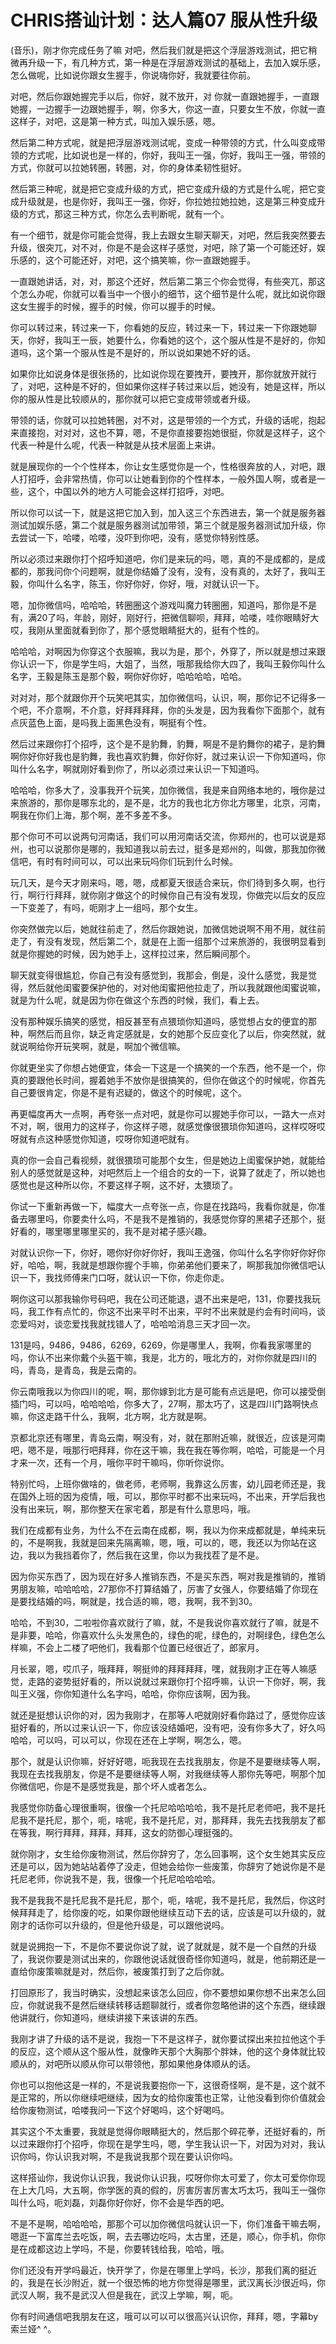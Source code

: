 # CHRIS搭讪计划：达人篇07 服从性升级

(音乐)，刚才你完成任务了嘛 对吧，然后我们就是把这个浮层游戏测试，把它稍微再升级一下，有几种方式，第一种是在浮层游戏测试的基础上，去加入娱乐感，怎么做呢，比如说你跟女生握手，你说嗨你好，我就要往你前。

对吧，然后你跟她握完手以后，你好，就不放开，对 你就一直跟她握手，一直跟她握，一边握手一边跟她握手，啊，你多大，你这一直，只要女生不放，你就一直这样子，对吧，这是第一种方式，叫加入娱乐感，嗯。

然后第二种方式呢，就是把浮层游戏测试呢，变成一种带领的方式，什么叫变成带领的方式呢，比如说也是一样的，你好，我叫王一强，你好，我叫王一强，带领的方式，你就可以拉她转圈，转圈，对，你的身体柔韧性挺好。

然后第三种呢，就是把它变成升级的方式，把它变成升级的方式是什么呢，把它变成升级就是，也是你好，我叫王一强，你好，你拉她拉她拉她，这是第三种变成升级的方式，那这三种方式，你怎么去判断呢，就有一个。

有一个细节，就是你可能会觉得，我上去跟女生聊天聊天，对吧，然后我突然要去升级，很突兀，对不对，你是不是会这样子感觉，对吧，除了第一个可能还好，娱乐感的，这个可能还好，对吧，这个搞笑嘛，你一直跟她握手。

一直跟她讲话，对，对，那这个还好，然后第二第三个你会觉得，有些突兀，那这个怎么办呢，你就可以看当中一个很小的细节，这个细节是什么呢，就比如说你跟这女生握手的时候，握手的时候，你可以握手的时候。

你可以转过来，转过来一下，你看她的反应，转过来一下，转过来一下你跟她聊天，你好，我叫王一辰，她要什么，你看她的这个，这个服从性是不是好的，你知道吗，这个第一个服从性是不是好的，所以说如果她不好的话。

如果你比如说身体是很张扬的，比如说你现在要拽开，要拽开，那你就放开就行了，对吧，这种是不好的，但如果你这样子转过来以后，她没有，她是这样，所以你的服从性是比较顺从的，那你就可以把它变成带领或者升级。

带领的话，你就可以拉她转圈，对不对，这是带领的一个方式，升级的话呢，抱起来直接抱，对对对，这也不算，嗯，不是你直接要抱她很挺，你就是这样子，这个代表一种是什么呢，代表一种就是从技术层面上来讲。

就是展现你的一个个性样本，你让女生感觉你是一个，性格很奔放的人，对吧，跟人打招呼，会非常热情，你可以让她看到你的个性样本，一般外国人啊，或者是一些，这个，中国以外的地方人可能会这样打招呼，对吧。

所以你可以试一下，就是这把它加入到，加入这三个东西进去，第一个就是服务器测试加娱乐感，第二个就是服务器测试加带领，第三个就是服务器测试加升级，你去尝试一下，哈喽，哈喽，没吓到你吧，没有，感觉你特别性感。

所以必须过来跟你打个招呼知道吧，你们是来玩的吗，嗯，真的不是成都的，是成都的，那我问你个问题啊，就是你结婚了没有，没有，没有真的，太好了，我叫王毅，你叫什么名字，陈玉，你好你好，你好，哦，对就认识一下。

嗯，加你微信吗，哈哈哈，转圈圈这个游戏叫魔力转圈圈，知道吗，那你是不是有，满20了吗，年龄，刚好，刚好行，把微信聊呗，拜拜，哈喽，哇你眼睛好大哎，我刚从里面就看到你了，那个感觉眼睛挺大的，挺有个性的。

哈哈哈，对啊因为你穿这个衣服嘛，我以为是，那个，外穿了，所以就是想过来跟你认识一下，你是学生吗，大姐了，当然，哦那我给你大四了，我叫王毅你叫什么名字，王毅是陈玉是那个毅，啊你好你好，哈哈哈哈，哈哈。

对对对，那个就跟你开个玩笑吧其实，加你微信吗，认识，啊，那你记不记得多一个吧，不介意啊，不介意，好拜拜拜拜，你的头发是，因为我看你下面那个，就有点灰蓝色上面，是吗我上面黑色没有，啊挺有个性。

然后过来跟你打个招呼，这个是不是豹舞，豹舞，啊是不是豹舞你的裙子，是豹舞啊你好你好我也是豹舞，我也喜欢豹舞，你好你好，就过来认识一下你知道吗，你叫什么名字，啊就刚好看到你了，所以必须过来认识一下知道吗。

哈哈哈，你多大了，没事我开个玩笑，加你微信，我是来自网络本地的，哦你是过来旅游的，那你是哪东北的，是不是，北方的我也北方你北方哪里，北京，河南，啊我在你们上海，那个啊，差不多差不多。

那个你可不可以说两句河南话，我们可以用河南话交流，你郑州的，也可以说是郑州，也可以说那你是哪的，我知道我以前去过，挺多是郑州的，叫做，那我加你微信吧，有时有时间可以，可以出来玩吗你们玩到什么时候。

玩几天，是今天才刚来吗，嗯，嗯，成都夏天很适合来玩，你们待到多久啊，也行行，啊行行拜拜，就你刚才做这个的时候你自己有没有发现，你做完以后女的反应一下变差了，有吗，呃刚才上一组吗，那个女生。

你突然做完以后，她就往前走了，然后你跟她说，加微信她说啊不用不用，就往前走了，有没有发现，然后第二个，就是在上面一组那个过来旅游的，我很明显看到就是你握她的时候，因为她手上，这样拉过来，然后瞬间那个。

聊天就变得很尴尬，你自己有没有感觉到，我那会，倒是，没什么感觉，我是觉得，然后就他闺蜜要保护他的，对对他闺蜜把他拉走了，所以我就跟他闺蜜说嘛，就是为什么呢，就是因为你在做这个东西的时候，我们，看上去。

没有那种娱乐搞笑的感觉，相反甚至有点猥琐你知道吗，感觉想占女的便宜的那种，啊然后而且你，缺乏肯定感就是，女的她那个反应变化了以后，你突然就，就就说啊给你开玩笑啊，就是，啊加个微信嘛。

你就更坐实了你想占她便宜，体会一下这是一个搞笑的一个东西，他不是一个，你真的要跟他长时间，握着她手不放你是很搞笑的，但你在做这个的时候呢，你首先自己要很肯定，你是不是有迟疑的，做这个的时候呢，这个。

再更幅度再大一点啊，再夸张一点对吧，就是你可以握她手你可以，一路大一点对不对，啊，很用力的这样子，你这样子嗯，就感觉像很猥琐你知道吗，这样哎呀哎呀就有点这种感觉你知道，哎呀你知道吧就有。

真的你一会自己看视频，就很猥琐可能那个女生，但是她边上闺蜜保护她，就能给别人的感觉就是这种，对吧然后上一个组合的女的一下，说算了就走了，所以她也感觉也是这种所以你，不要这样子啊，这不好，太猥琐了。

你试一下重新再做一下，幅度大一点夸张一点，你是在找路吗，我看你就是，你准备去哪里吗，你要卖什么吗，不是我不是推销的，我感觉你穿的黑裙子还那个，挺好看的，哪里哪里哪里买的，我不是对裙子感兴趣。

对就认识你一下，你好，嗯你好你好你好，我叫王逸强，你叫什么名字你好你好你好，哈哈，啊，我就是想跟你握个手嘛，你弟弟他们要来了，啊那我加你微信吧认识一下，我找师傅来门口呀，就认识一下你，你走你走。

啊你这可以那我输你号码吧，我在公司还能退，退不出来是吧，131，你要找我玩吗，我工作有点忙的，你这不出来平时不出来，平时不出来就是约会有时间吗，谈恋爱吗对，谈恋爱找我就找错人了，哈哈哈消息三天才回一次。

131是吗，9486，9486，6269，6269，你是哪里人，我啊，你看我家哪里的吗，你认不出来你戴个头盔干嘛，我是，北方的，哦北方的，对你你就是四川的吗，青岛，是青岛，我是云南的。

你云南哦我以为你四川的呢，啊，那你嫁到北方是可能有点远是吧，你可以接受倒插门吗，可以吗，哈哈哈哈，你多大了，27啊，那太巧了，这是四川门路啊快点嘛，你这走路干什么，我啊，北方啊，北方就是啊。

京都北京还有哪里，青岛云南，啊没有，对，就在那附近嘛，就很近，应该是河南吧，嗯不是，哦那行吧拜拜，你在这干嘛，我在我在等你啊，哈哈，可能是一个月才来一次，还有一个月，哦你平时干嘛吗，你听你说你。

特别忙吗，上班你做啥的，做老师，老师啊，我靠这么厉害，幼儿园老师还是，我在国外上班的因为疫情，哦，可以，那你平时都不出来玩吗，不出来，开学后我也没有出来玩，啊，那你整天在家宅着，那是有什么意思吗，哦。

我们在成都有业务，为什么不在云南在成都，啊，我以为你来成都就是，单纯来玩的，不是啊我，我就是回来先隔离嘛，嗯，哦，可以的，嗯，我还以为你站在这边，我以为我挡着你了，然后我在这里，你以为我找茬了是不是。

因为你买东西了，因为现在好多人推销东西，不是买东西，啊对我是推销的，推销男朋友嘛，哈哈哈哈，27那你不打算结婚了，厉害了女强人，你要结婚了你现在是要找结婚的吗，啊就是，找合适的嘛，嗯，我啊，我不到30。

哈哈，不到30，二啦啦你喜欢就行了嘛，就，不是我说你喜欢就行了嘛，就是不是非要，哈哈，你喜欢什么头发黑色的，绿色的呢，绿色的，对啊绿色，绿色怎么样嘛，不会上二楼了吧他们，我看那个位置已经很近了，郎家月。

月长翠，嗯，哎爪子，哦拜拜，啊挺帅的拜拜拜拜，嘿，就我刚才正在等人嘛感觉，走路的姿势挺好看的，所以说就过来跟你打个招呼嘛，认识一下你好，啊，我叫王义强，你你知道什么名字吗，哈哈，你你应该啊，因为我。

就还是挺想认识你的对，因为我刚才，在那等人吧就刚好看你路过了，感觉你应该挺好看的，所以过来认识一下，你应该没结婚吧，没有吧，没有你多大了，好久吗哈哈，可以吗，可以可以，你现在还在上学啊，啊怎么，嗯。

那个，就是认识你嘛，好好好嗯，呃我现在去找我朋友，你是不是要继续等人啊，我现在去找我朋友，你是不是要继续等人啊，对我继续等人那你先等吧，啊那个加你微信吧，你是不是感觉我是，那个坏人或者怎么。

我感觉你防备心理很重啊，很像一个托尼哈哈哈哈，我不是托尼老师吧，我不是托尼我不是托尼，那个，呃，啥呢，我不是托尼，对，那拜拜，我先去找我朋友了都在等我，啊行拜拜，拜拜，拜拜，这女的防御心理挺强的。

就你刚才，女生给你废物测试，然后你辞穷了，怎么回事啊，这个女生她其实反应还是可以，因为她站站着停了没走，但她会给你一些废策，你辞穷了她说你是不是托尼老师，你说我不是，我，很像一个托尼哈哈哈哈。

我不是我我不是托尼我不是托尼，那个，呃，啥呢，我不是托尼，我然后，你这时候拜拜走了，给你废的吃，如果你跟他继续互动下去的话，应该是可以升级的，就刚才的话你可以升级的，但是他升级是，可以跟他说吗。

就是说拥抱一下，不是你不要说你说了就，说了就就是，就不是一个自然的升级了，我说你要是测试出来的，你跟他说话就很奇怪你知道吗，就是，他前期还是一直给你废策嘛就是对，然后你，被废策打到了之后你就。

打回原形了，我当时确实，没想起来该怎么回应，你不要想如果你想不出来怎么回应，你就说我不是然后继续转移话题聊就行，或者你忽略他讲的这个东西，继续跟他讲就行，你知道吗，继续讲接下来该讲的东西。

我刚才讲了升级的话不是说，我抱一下不是这样子，就你要试探出来拉拉他这个手的反应，这个顺从这个服从性，就像昨天那个大胸那个胖妹，他的这个身体就比较顺从的，对吧所以顺从你可以带领他，那如果他身体顺从的话。

你也可以抱他这是一样的，不是说我要抱你一下，这很奇怪啊，是不是，这个就不是正常的，所以你继续吧继续，因为女的给你废策也正常，让他没看到你价值就会给你废物测试，哈喽我问一下这个好喝吗，这个好喝吗。

其实这个不太重要，我就是觉得你眼睛挺大的，然后那个碎花拳，还挺好看的，所以过来跟你打个招呼，你现在是学生吗，嗯，学生我认识一下，对因为对对，我认识你吗，你认识我对啊，不是我说我那个现在要认识你吗。

这样搭讪你，我说你认识我，我说你认识我，哎呀你你太可爱了，你太可爱你你现在上大几吗，大五啊，你学医的真的假的，厉害厉害厉害太巧太巧，我叫王一强你叫什么吗，呃刘磊，刘磊你好你好，你不会是华西的吧。

不是不是啊，哈哈哈哈，那那个可以加你微信吗就认识一下，你们准备干嘛去啊，嗯逛一下富库兰去吃饭，啊，去去哪边吃吗，太古里，还是，顺心，你手机，你你是在成都这边上学吗，不是，你要转钱给我，哈哈，哦。

你们还没有开学吗最近，快开学了，你是在哪里上学吗，长沙，那我们离的挺近的，我是在长沙附近，就一个很恐怖的地方你觉得是哪里，武汉离长沙很近吗，你武汉人啊，我不是武汉人但是我在，武汉上学嘛，啊，呃。

你有时间通信吧我朋友在这，哦可以可以可以很高兴认识你，拜拜，嗯，字幕by索兰娅^ ^。
